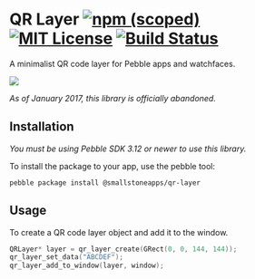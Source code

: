 # QR Layer [![npm (scoped)](https://img.shields.io/npm/v/@smallstoneapps/qr-layer.svg?maxAge=2592000&style=flat-square)](https://www.npmjs.com/package/@smallstoneapps/qr-layer)&nbsp;[![MIT License](http://img.shields.io/badge/license-MIT-lightgray.svg?style=flat-square)](./LICENSE) [![Build Status](https://www.bitrise.io/app/6e10bf974a072362.svg?token=5KP1NfZZVZNq78OzvXneUg)](https://www.bitrise.io/app/6e10bf974a072362)

A minimalist QR code layer for Pebble apps and watchfaces.

![](https://images.unsplash.com/photo-1461724947009-3c626ff3d2bc?dpr=1&auto=format&fit=crop&w=767&h=511&q=80&cs=tinysrgb&crop=)

*As of January 2017, this library is officially abandoned.*

## Installation

*You must be using Pebble SDK 3.12 or newer to use this library.*

To install the package to your app, use the pebble tool:

```
pebble package install @smallstoneapps/qr-layer
```

## Usage

To create a QR code layer object and add it to the window.

```c
QRLayer* layer = qr_layer_create(GRect(0, 0, 144, 144));
qr_layer_set_data("ABCDEF");
qr_layer_add_to_window(layer, window);
```

